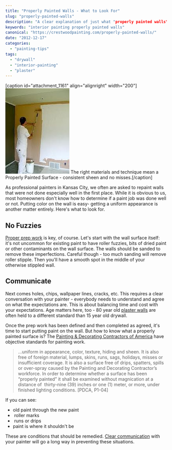 ```yaml
---
title: "Properly Painted Walls - What to Look For"
slug: "properly-painted-walls"
description: "A clear explanation of just what "properly painted walls" are."
keywords: "interior painting properly painted walls"
canonical: "https://crestwoodpainting.com/properly-painted-walls/"
date: "2012-12-17"
categories:
  - "painting-tips"
tags:
  - "drywall"
  - "interior-painting"
  - "plaster"
---
```


\[caption id="attachment\_1161" align="alignright" width="200"\]![Proper wall painting Kansas City](images/Wall-painting_opt.jpg "Painter Painting A Wall") The right materials and technique mean a Properly Painted Surface - consistent sheen and no misses.\[/caption\]

As professional painters in Kansas City, we often are asked to repaint walls that were not done especially well in the first place. While it is obvious to us, most homeowners don't know how to determine if a paint job was done well or not. Putting color on the wall is easy- getting a uniform appearance is another matter entirely. Here's what to look for.

## No Fuzzies

[Proper prep work](https://crestwoodpainting.com/painting-interior-trim-joint-gaps/) is key, of course. Let's start with the wall surface itself: it's not uncommon for existing paint to have roller fuzzies, bits of dried paint or other contaminants on the wall surface. The walls should be sanded to remove these imperfections. Careful though - too much sanding will remove roller stipple. Then you'll have a smooth spot in the middle of your otherwise stippled wall.

## Communicate

Next comes holes, chips, wallpaper lines, cracks, etc. This requires a clear conversation with your painter - everybody needs to understand and agree on what the expectations are. This is about balancing time and cost with your expectations. Age matters here, too - 80 year old [plaster walls](https://crestwoodpainting.com/plaster-repair-kansas-city/) are often held to a different standard than 15 year old drywall.

Once the prep work has been defined and then completed as agreed, it's time to start putting paint on the wall. But how to know what a properly painted surface is? The [Painting & Decorating Contractors of America](http://pdca.org) have objective standards for painting work.

> ...uniform in appearance, color, texture, hiding and sheen. It is also free of foreign material, lumps, skins, runs, sags, holidays, misses or insufficient coverage. It is also a surface free of drips, spatters, spills or over-spray caused by the Painting and Decorating Contractor’s workforce. In order to determine whether a surface has been “properly painted” it shall be examined without magnication at a distance of  thirty-nine (39) inches or one (1) meter, or more, under finished lighting conditions. \[PDCA, P1-04\]

If you can see:

- old paint through the new paint
-  roller marks
-  runs or drips
- paint is where it shouldn't be

These are conditions that should be remedied. [Clear communication](https://crestwoodpainting.com/reviews/) with your painter will go a long way in preventing these situations.

